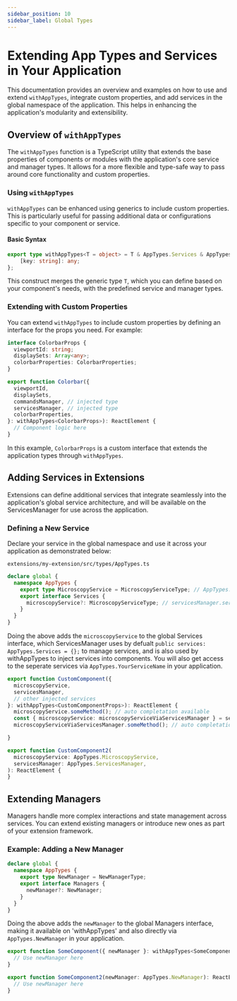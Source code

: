 ```yaml
---
sidebar_position: 10
sidebar_label: Global Types
---
```


# Extending App Types and Services in Your Application

This documentation provides an overview and examples on how to use and extend `withAppTypes`, integrate custom properties, and add services in the global namespace of the application. This helps in enhancing the application's modularity and extensibility.

## Overview of `withAppTypes`

The `withAppTypes` function is a TypeScript utility that extends the base properties of components or modules with the application's core service and manager types. It allows for a more flexible and type-safe way to pass around core functionality and custom properties.

### Using `withAppTypes`

`withAppTypes` can be enhanced using generics to include custom properties. This is particularly useful for passing additional data or configurations specific to your component or service.

#### Basic Syntax

```typescript
export type withAppTypes<T = object> = T & AppTypes.Services & AppTypes.Managers & {
    [key: string]: any;
};
```

This construct merges the generic type `T`, which you can define based on your component's needs, with the predefined service and manager types.

### Extending with Custom Properties

You can extend `withAppTypes` to include custom properties by defining an interface for the props you need. For example:

```typescript
interface ColorbarProps {
  viewportId: string;
  displaySets: Array<any>;
  colorbarProperties: ColorbarProperties;
}

export function Colorbar({
  viewportId,
  displaySets,
  commandsManager, // injected type
  servicesManager, // injected type
  colorbarProperties,
}: withAppTypes<ColorbarProps>): ReactElement {
  // Component logic here
}
```

In this example, `ColorbarProps` is a custom interface that extends the application types through `withAppTypes`.

## Adding Services in Extensions

Extensions can define additional services that integrate seamlessly into the application's global service architecture, and will be available on the ServicesManager for use across the application.

### Defining a New Service

Declare your service in the global namespace and use it across your application as demonstrated below:

`extensions/my-extension/src/types/AppTypes.ts`

```typescript
declare global {
  namespace AppTypes {
    export type MicroscopyService = MicroscopyServiceType; // AppTypes.MicroscopyService
    export interface Services {
      microscopyService?: MicroscopyServiceType; // servicesManager.services.microscopyService
    }
  }
}
```

Doing the above adds the `microscopyService` to the global Services interface, which ServicesManager uses by defualt `public services: AppTypes.Services = {};` to manage services, and is also used by withAppTypes to inject services into components.
You will also get access to the seperate services via `AppTypes.YourServiceName` in your application.


```typescript
export function CustomComponent({
  microscopyService,
  servicesManager,
  // other injected services
}: withAppTypes<CustomComponentProps>): ReactElement {
  microscopyService.someMethod(); // auto completation available
  const { microscopyService: microscopyServiceViaServicesManager } = servicesManager.services;
  microscopyServiceViaServicesManager.someMethod(); // auto completation available

}
```

```typescript
export function CustomComponent2(
  microscopyService: AppTypes.MicroscopyService,
  servicesManager: AppTypes.ServicesManager,
): ReactElement {
}
```

## Extending Managers

Managers handle more complex interactions and state management across services. You can extend existing managers or introduce new ones as part of your extension framework.

### Example: Adding a New Manager

```typescript
declare global {
  namespace AppTypes {
    export type NewManager = NewManagerType;
    export interface Managers {
      newManager?: NewManager;
    }
  }
}
```

Doing the above adds the `newManager` to the global Managers interface, making it available on 'withAppTypes' and also directly via `AppTypes.NewManager` in your application.

```typescript
export function SomeComponent({ newManager }: withAppTypes<SomeComponentProps>): ReactElement {
  // Use newManager here
}
```

```typescript
export function SomeComponent2(newManager: AppTypes.NewManager): ReactElement {
  // Use newManager here
}
```
